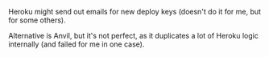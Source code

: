 Heroku might send out emails for new deploy keys (doesn't do it for me, but for some others).

Alternative is Anvil, but it's not perfect, as it duplicates a lot of Heroku logic internally (and failed for me in one case).